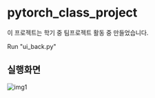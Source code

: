# pytorch_class_project
이 프로젝트는 학기 중 팀프로젝트 활동 중 만들었습니다.

Run "ui_back.py" 

## 실행화면
![img1](https://user-images.githubusercontent.com/59239082/124906862-7a484a80-e022-11eb-8043-b2a04f76877d.png)
